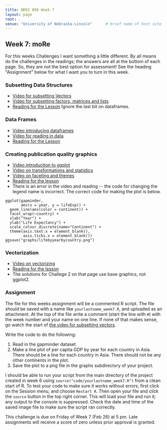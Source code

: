 ```yaml
---
title: NRES 898 Week 7
layout: page
root: .
venue: "University of Nebraska-Lincoln"      # brief name of host site without address (e.g., "Euphoric State University")
---
```

## Week 7: moRe

For this weeks Challenges I want something a little different. By all means do the challenges in the readings; the answers are all at the bottom of each page. So, they are not the best option for assessment! See the heading "Assignment" below for what I want you to turn in this week. 

### Subsetting Data Structures

* [Video for subsetting Vectors](https://youtu.be/LZB3x6hNZ9M)
* [Video for subsetting factors, matrices and lists](https://youtu.be/GXWCrQVW5Dk)
* [Reading for the Lesson](http://swcarpentry.github.io/r-novice-gapminder/06-data-subsetting.html) Ignore the last bit on dataframes.

### Data Frames

* [Video introducing dataframes](https://youtu.be/2DiPjT4zLjU)
* [Video for reading in data](https://youtu.be/jWpkzPLLKg8)
* [Reading for the Lesson](http://swcarpentry.github.io/r-novice-gapminder/05-data-structures-part2.html)

### Creating publication quality graphics

* [Video introduction to ggplot](https://youtu.be/8Gew6UYqF0s)
* [Video on transformations and statistics](https://youtu.be/jtaIvtvlGIQ)
* [Video on faceting and themes](https://youtu.be/DB0kVWnk724)
* [Reading for the lesson](http://swcarpentry.github.io/r-novice-gapminder/08-plot-ggplot2.html)
* There is an error in the video and reading -- the code for changing the legend name is incorrect. The correct code for making the plot is below.

```{r}
ggplot(gapminder,
       aes(x = year, y = lifeExp)) + 
  geom_line(aes(color = continent)) + 
  facet_wrap(~country) + 
  xlab("Year") + 
  ylab("Life Expectancy") + 
  scale_colour_discrete(name="Continent") +
  theme(axis.text.x = element_blank(), 
        axis.ticks.x = element_blank())
ggsave("graphs/lifebyyearbycountry.png")
```

### Vectorization

* [Video on vectorizing]()
* [Reading for the lesson](http://swcarpentry.github.io/r-novice-gapminder/09-vectorisation.html)
* The solutions for Challege 2 on that page use base graphics, not ggplot2. 



### Assignment

The file for this weeks assignment will be a commented R script. The file should be saved with a name like `yourlastname_week7.R`, and uploaded as an attachment. At the top of the file write a comment \(start the line with `#`\) with the week number and your name on one line. If none of that makes sense, go watch the start of [the video for subsetting vectors](https://youtu.be/LZB3x6hNZ9M). 

Write the code to do the following:

1. Read in the gapminder dataset.
2. Make a line plot of per capita GDP by year for each country in Asia. There should be a line for each country in Asia. There should not be any other continents in the plot.
3. Save the plot to a png file in the graphs subdirectory of your project. 

I should be able to run your script from the main directory of the project created in week 6 using `source("code/yourlastname_week7.R")` from a clean start of R. To test your code to make sure it works without errors, first click on the Session menu, and choose `Restart R`. Then open your file and click the `source` button in the top right corner. This will load your file and run it; any output to the console is suppressed. Check the date and time of the saved image file to make sure the script ran correctly. 
 
This challenge is due on Friday of Week 7 \(Feb 26\) at 5 pm. Late assignments will receive 
a score of zero unless prior approval is granted.  
